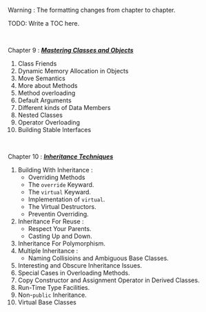 Warning : The formatting changes from chapter to chapter.

TODO: Write a TOC here.

&nbsp;

Chapter 9 : [___Mastering Classes and Objects___](https://github.com/GandalfTea/Notebooks/blob/master/ProfC%2B%2B%20.%20textbook/MasteringClassesAndObjects.Chapter9.md)

   1. Class Friends
   2. Dynamic Memory Allocation in Objects
   3. Move Semantics
   4. More about Methods
   5. Method overloading
   6. Default Arguments
   7. Different kinds of Data Members
   8. Nested Classes
   9. Operator Overloading
   10. Building Stable Interfaces
   
 &nbsp;
 
 Chapter 10 : [___Inheritance Techniques___](https://github.com/GandalfTea/Notebooks/blob/master/ProfC%2B%2B%20.%20textbook/InheritanceTechniques.Chapter10.md)
 
   1. Building With Inheritance :
        * Overriding Methods
        * The `override` Keyward.
        * The `virtual` Keyward.
        * Implementation of `virtual`.
        * The Virtual Destructors.
        * Preventin Overriding.
   2. Inheritance For Reuse :
        * Respect Your Parents.
        * Casting Up and Down.
   3. Inheritance For Polymorphism.
   4. Multiple Inheritance :
        * Naming Collisioins and Ambiguous Base Classes.
   5. Interesting and Obscure Inheritance Issues.
   6. Special Cases in Overloading Methods.
   7. Copy Constructor and Assignment Operator in Derived Classes.
   8. Run-Time Type Facilities.
   9. Non-`public` Inheritance.
   10. Virtual Base Classes

